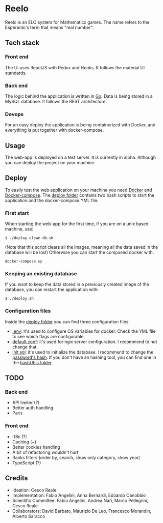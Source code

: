 # Reelo

Reelo is an ELO system for Mathematics games. The name refers to the Esperanto's term that means "real number".

## Tech stack

### Front end

The UI uses ReactJS with Redux and Hooks. It follows the material UI standards.

### Back end

The logic behind the application is written in [Go](https://golang.org/). Data is being stored in a MySQL database. It follows the REST architecture.

### Devops

For an easy deploy the application is being containerized with Docker, and everything is put together with docker-compose.

## Usage

The web-app is deployed on a test server. It is currently in alpha.
Although you can deploy the project on your machine.

## Deploy

To easily test the web application on your machine you need [Docker](https://www.docker.com/get-started) and [Docker-compose](https://github.com/docker/compose).
The [deploy folder](./deploy) contains two bash scripts to start the application and the docker-compose YML file.

### First start

When starting the web-app for the first time, if you are on a unix based machine, use:

```
$ ./deploy-clean-db.sh
```

(Note that this script clears all the images, meaning all the data saved in the database will be lost)
Otherwise you can start the composed docker with:

```
docker-compose up
```

### Keeping an existing database

If you want to keep the data stored in a previously created image of the database, you can restart the application with:

```
$ ./deploy.sh
```

### Configuration files

Inside the [deploy folder](./deploy) you can find three configuration files:

- [.env](./deploy/.env): it's used to configure OS variables for docker. Check the YML file to see which flags are configurable.
- [default.conf](./deploy/default.conf): it's used for ngix server configuration. I recommend to not change that.
- [init.sql](./deploy/init.sql): it's used to initialize the database. I recommend to change the [password's hash](https://github.com/CanobbioE/reelo/blob/8afde13914ef70db072e086907e376350fe39a53/deploy/init.sql#L87). If you don't have an hashing tool, you can find one in the [hashUtils folder](./deploy/hashUtils).

## TODO

### Back end

- API limiter (?)
- Better auth handling
- Paris

### Front end

- i18n (?)
- Caching (~)
- Better cookies handling
- A bit of refactoring wouldn't hurt
- Ranks filters (order by, search, show only category, show year)
- TypeScript (?)

## Credits

- Ideation: Cesco Reale
- Implementation: Fabio Angelini, Anna Bernardi, Edoardo Canobbio
- Scientific Committee: Fabio Angelini, Andrea Nari, Marco Pellegrini, Cesco Reale
- Collaborators: David Barbato, Maurizio De Leo, Francesco Morandin, Alberto Saracco
